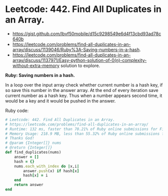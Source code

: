 # Leetcode: 442. Find All Duplicates in an Array.

- https://gist.github.com/lbvf50mobile/d15c9298549e6d4f13cbd93ad78c640b
- https://leetcode.com/problems/find-all-duplicates-in-an-array/discuss/1139046/Ruby%3A-Saving-numbers-in-a-hash.
- https://leetcode.com/problems/find-all-duplicates-in-an-array/discuss/1137971/Easy-python-solution-of-0(n)-complexity-without-extra-memory solution to explore.


**Ruby: Saving numbers in a hash.**

In a loop over the input array check whether current number is a hash key, if so save this number in the answer array. At the end of every iteration save current number as a hash key. Thus when a number appears second time, it would be a key and it would be pushed in the answer.

Ruby code:
```Ruby
# Leetcode: 442. Find All Duplicates in an Array.
# https://leetcode.com/problems/find-all-duplicates-in-an-array/
# Runtime: 132 ms, faster than 70.21% of Ruby online submissions for Find All Duplicates in an Array.
# Memory Usage: 218.9 MB, less than 55.32% of Ruby online submissions for Find All Duplicates in an Array.
# Thanks God!
# @param {Integer[]} nums
# @return {Integer[]}
def find_duplicates(nums)
    answer = []
    hash = {}
    nums.each_with_index do |x,i|
        answer.push(x) if hash[x] 
        hash[x] = i
    end
    return answer
end
```